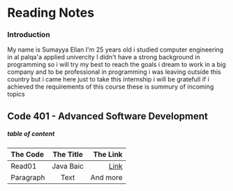 # Reading Notes

### Introduction
My name is Sumayya Elian I'm 25 years old i studied computer engineering in al palqa'a applied univercity I didn't have a strong background in programming so i will try my best to reach the goals i dream to work in a big company and to be professional in programming 
i was leaving outside this country but i came here just to take this internship i will be gratefull if i achieved the requirements of this course 
these is summury of incoming topics 

## Code 401 - Advanced Software Development
##### table of content 
| The Code      | The Title | The Link     |
| :---        |    :----:   |          ---: |
| Read01      | Java Baic       | <a href="#https://www.markdownguide.org/extended-syntax/">Link</a>  |
| Paragraph   | Text        | And more      |

